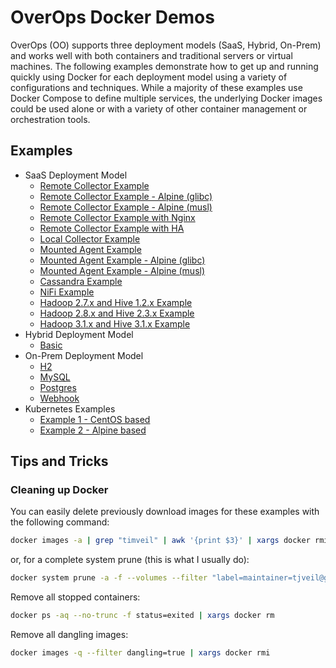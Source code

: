 # OverOps Docker Demos

OverOps (OO) supports three deployment models (SaaS, Hybrid, On-Prem) and works well with both containers and traditional servers or virtual machines.  The following examples demonstrate how to get up and running quickly using Docker for each deployment model using a variety of configurations and techniques.  While a majority of these examples use Docker Compose to define multiple services, the underlying Docker images could be used alone or with a variety of other container management or orchestration tools.

## Examples

* SaaS Deployment Model
    * [Remote Collector Example](saas/remote-collector)
    * [Remote Collector Example - Alpine (glibc)](saas/remote-collector-glibc)
    * [Remote Collector Example - Alpine (musl)](saas/remote-collector-musl)
    * [Remote Collector Example with Nginx](saas/remote-collector-nginx)
    * [Remote Collector Example with HA](saas/remote-collector-ha)
    * [Local Collector Example](saas/local-collector)
    * [Mounted Agent Example](saas/mounted-agent)
    * [Mounted Agent Example - Alpine (glibc)](saas/mounted-agent-glibc)
    * [Mounted Agent Example - Alpine (musl)](saas/mounted-agent-musl)
    * [Cassandra Example](saas/cassandra)
    * [NiFi Example](saas/nifi)
    * [Hadoop 2.7.x and Hive 1.2.x Example](saas/hadoop-hive-1.2.x)    
    * [Hadoop 2.8.x and Hive 2.3.x Example](saas/hadoop-hive-2.3.x)    
    * [Hadoop 3.1.x and Hive 3.1.x Example](saas/hadoop-hive-3.1.x)    
* Hybrid Deployment Model 
    * [Basic](hybrid/basic)
* On-Prem Deployment Model
    * [H2](onprem/h2)
    * [MySQL](onprem/mysql)
    * [Postgres](onprem/postgres)
    * [Webhook](onprem/webhook-example)
* Kubernetes Examples
    * [Example 1 - CentOS based](kubernetes/example-1)    
    * [Example 2 - Alpine based](kubernetes/example-2)    
    
    

## Tips and Tricks

### Cleaning up Docker

You can easily delete previously download images for these examples with the following command:
```bash
docker images -a | grep "timveil" | awk '{print $3}' | xargs docker rmi -f
```

or, for a complete system prune (this is what I usually do):
```bash
docker system prune -a -f --volumes --filter "label=maintainer=tjveil@gmail.com"
```

Remove all stopped containers:
```bash
docker ps -aq --no-trunc -f status=exited | xargs docker rm
```

Remove all dangling images:
```bash
docker images -q --filter dangling=true | xargs docker rmi
```